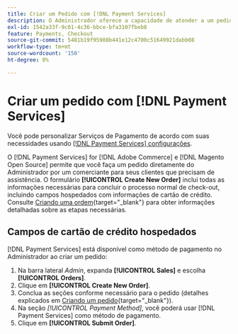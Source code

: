 ```yaml
---
title: Criar um Pedido com [!DNL Payment Services]
description: O Administrador oferece a capacidade de atender a um pedido usando  [!DNL Payment Services]  diretamente do Administrador por um comerciante para seus clientes que precisam de assistência.
exl-id: 1542a33f-9c01-4c36-bbce-bfa3107fbeb8
feature: Payments, Checkout
source-git-commit: 5481b19f95908b441e12c4700c51649921dabb08
workflow-type: tm+mt
source-wordcount: '150'
ht-degree: 0%

---
```


# Criar um pedido com [!DNL Payment Services]

Você pode personalizar Serviços de Pagamento de acordo com suas necessidades usando [[!DNL Payment Services] configurações](settings.md).

O [!DNL Payment Services] for [!DNL Adobe Commerce] e [!DNL Magento Open Source] permite que você faça um pedido diretamente do Administrador por um comerciante para seus clientes que precisam de assistência. O formulário **[!UICONTROL Create New Order]** inclui todas as informações necessárias para concluir o processo normal de check-out, incluindo campos hospedados com informações de cartão de crédito. Consulte [Criando uma ordem](https://docs.magento.com/user-guide/customers/customer-account-create-order.html){target="_blank"} para obter informações detalhadas sobre as etapas necessárias.

## Campos de cartão de crédito hospedados

[!DNL Payment Services] está disponível como método de pagamento no Administrador ao criar um pedido:

1. Na barra lateral _Admin_, expanda **[!UICONTROL Sales]** e escolha **[!UICONTROL Orders]**.
1. Clique em **[!UICONTROL Create New Order]**.
1. Conclua as seções conforme necessário para o pedido (detalhes explicados em [Criando um pedido](https://docs.magento.com/user-guide/customers/customer-account-create-order.html){target="_blank"}).
1. Na seção _[!UICONTROL Payment Method]_, você poderá usar [!DNL Payment Services] como método de pagamento.
1. Clique em **[!UICONTROL Submit Order]**.
